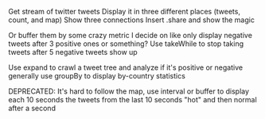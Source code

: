 Get stream of twitter tweets
Display it in three different places (tweets, count, and map)
Show three connections
Insert .share and show the magic


Or buffer them by some crazy metric I decide on like only display negative tweets after 3 positive ones or something?
Use takeWhile to stop taking tweets after 5 negative tweets show up 


Use expand to crawl a tweet tree and analyze if it's positive or negative generally
use groupBy to display by-country statistics



DEPRECATED:
It's hard to follow the map, use interval or buffer to display each 10 seconds the tweets from the last 10 seconds "hot" and then normal after a second